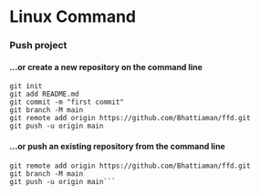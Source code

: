 # Linux Command
### Push project
#### …or create a new repository on the command line
```
git init
git add README.md
git commit -m "first commit"
git branch -M main
git remote add origin https://github.com/Bhattiaman/ffd.git
git push -u origin main

```

#### …or push an existing repository from the command line

```
git remote add origin https://github.com/Bhattiaman/ffd.git
git branch -M main
git push -u origin main```